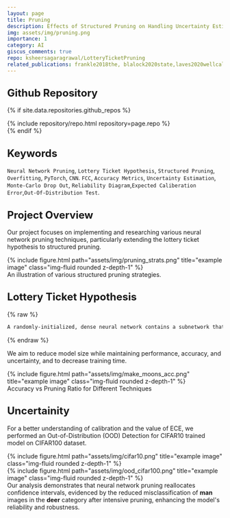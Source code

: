 ```yaml
---
layout: page
title: Pruning
description: Effects of Structured Pruning on Handling Uncertainty Estimates
img: assets/img/pruning.png
importance: 1
category: AI
giscus_comments: true
repo: ksheersagaragrawal/LotteryTicketPruning
related_publications: frankle2018the, blalock2020state,laves2020wellcalibrated, daxberger2021laplace
---
```


## <span style="font-size: 24px;font-weight: bold;">Github Repository</span>

{% if site.data.repositories.github_repos %}
<div class="repositories d-flex flex-wrap flex-md-row flex-column justify-content-between align-items-center">
    {% include repository/repo.html repository=page.repo %}
</div>
{% endif %}


## <span style="font-size: 24px;font-weight: bold;">Keywords <a href="{{ site.baseurl }}/assets/pdf/pruning.pdf" title="CV"><i class="fas fa-file-pdf"></i></a></span>
`Neural Network Pruning`, `Lottery Ticket Hypothesis`, `Structured Pruning`, `Overfitting`, `PyTorch`, `CNN`. `FCC`, `Accuracy Metrics`, `Uncertainty Estimation`, `Monte-Carlo Drop Out`, `Reliability Diagram`,`Expected Caliberation Error`,`Out-Of-Distribution Test`.

## <span style="font-size: 24px;font-weight: bold;">Project Overview <a href="{{ site.baseurl }}/assets/pdf/Affects_of_Pruning_Neural_Network.pdf" title="CV"><i class="fas fa-file-pdf"></i></a></span>
Our project focuses on implementing and researching various neural network pruning techniques, particularly extending the lottery ticket hypothesis to structured pruning. 

<div class="row">
    <div class="col-sm-9 mt-md-0 mx-auto text-center">
         {% include figure.html path="assets/img/pruning_strats.png" title="example image" class="img-fluid rounded z-depth-1" %}
    </div>
</div>
<div class="caption">
    An illustration of various structured pruning strategies.
</div>

## <span style="font-size: 24px;font-weight: bold;">Lottery Ticket Hypothesis</span>
{% raw %}
```html
A randomly-initialized, dense neural network contains a subnetwork that is initialized such that—when trained in isolation—it can match the test accuracy of the original network after training for at most the same number of iterations.
```
{% endraw %}

We aim to reduce model size while maintaining performance, accuracy, and uncertainty, and to decrease training time.

<div class="row">
    <div class="col-sm-9 mt-md-0 mx-auto text-center">
         {% include figure.html path="assets/img/make_moons_acc.png" title="example image" class="img-fluid rounded z-depth-1" %}
    </div>
</div>
<div class="caption">
    Accuracy vs Pruning Ratio for Different Techniques
</div>

## <span style="font-size: 24px;font-weight: bold;">Uncertainity</span>
 For a better understanding of calibration and the value of ECE, we performed an Out-of-Distribution (OOD) Detection for CIFAR10 trained model on CIFAR100 dataset.

<div class="row">
    <div class="col-sm-5 mt-md-0 mx-auto text-center">
         {% include figure.html path="assets/img/cifar10.png" title="example image" class="img-fluid rounded z-depth-1" %}
    </div>
    <div class="col-sm-7 mt-md-0 mx-auto text-center">
         {% include figure.html path="assets/img/ood_cifar100.png" title="example image" class="img-fluid rounded z-depth-1" %}
    </div>
</div>
<div class="caption">
    Our analysis demonstrates that neural network pruning reallocates confidence intervals, evidenced by the reduced misclassification of <b style="font-weight: bold;">man</b> images in the <b style="font-weight: bold;">deer</b> category after intensive pruning, enhancing the model's reliability and robustness.
</div>